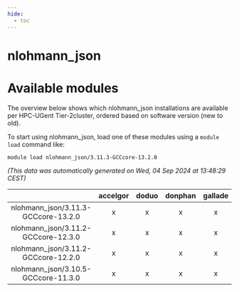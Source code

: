```yaml
---
hide:
  - toc
---
```


nlohmann_json
=============

# Available modules


The overview below shows which nlohmann_json installations are available per HPC-UGent Tier-2cluster, ordered based on software version (new to old).

To start using nlohmann_json, load one of these modules using a `module load` command like:

```shell
module load nlohmann_json/3.11.3-GCCcore-13.2.0
```

*(This data was automatically generated on Wed, 04 Sep 2024 at 13:48:29 CEST)*  

| |accelgor|doduo|donphan|gallade|joltik|shinx|skitty|
| :---: | :---: | :---: | :---: | :---: | :---: | :---: | :---: |
|nlohmann_json/3.11.3-GCCcore-13.2.0|x|x|x|x|x|x|x|
|nlohmann_json/3.11.2-GCCcore-12.3.0|x|x|x|x|x|x|x|
|nlohmann_json/3.11.2-GCCcore-12.2.0|x|x|x|x|x|-|x|
|nlohmann_json/3.10.5-GCCcore-11.3.0|x|x|x|x|x|-|x|
